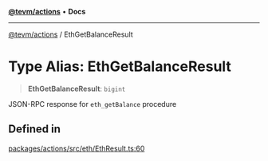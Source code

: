 [**@tevm/actions**](../README.md) • **Docs**

***

[@tevm/actions](../globals.md) / EthGetBalanceResult

# Type Alias: EthGetBalanceResult

> **EthGetBalanceResult**: `bigint`

JSON-RPC response for `eth_getBalance` procedure

## Defined in

[packages/actions/src/eth/EthResult.ts:60](https://github.com/evmts/tevm-monorepo/blob/main/packages/actions/src/eth/EthResult.ts#L60)
